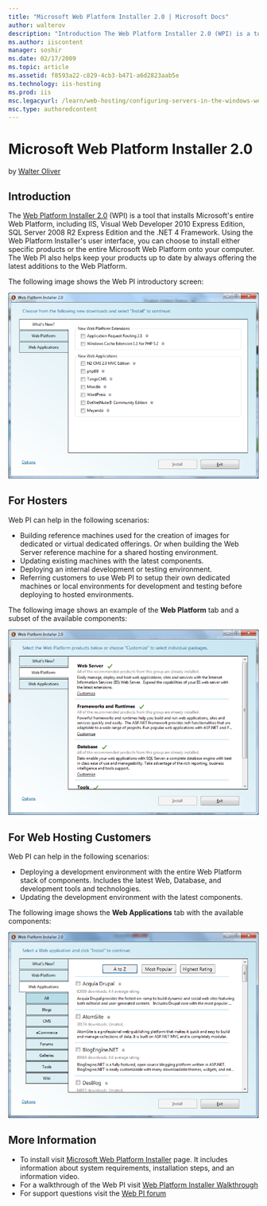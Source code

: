 ```yaml
---
title: "Microsoft Web Platform Installer 2.0 | Microsoft Docs"
author: walterov
description: "Introduction The Web Platform Installer 2.0 (WPI) is a tool that installs Microsoft's entire Web Platform, including IIS, Visual Web Developer 2010 Express E..."
ms.author: iiscontent
manager: soshir
ms.date: 02/17/2009
ms.topic: article
ms.assetid: f8593a22-c829-4cb3-b471-a6d2823aab5e
ms.technology: iis-hosting
ms.prod: iis
msc.legacyurl: /learn/web-hosting/configuring-servers-in-the-windows-web-platform/microsoft-web-platform-installer-20
msc.type: authoredcontent
---
```

Microsoft Web Platform Installer 2.0
====================
by [Walter Oliver](https://github.com/walterov)

## Introduction

The [Web Platform Installer 2.0](https://www.microsoft.com/web/downloads/platform.aspx) (WPI) is a tool that installs Microsoft's entire Web Platform, including IIS, Visual Web Developer 2010 Express Edition, SQL Server 2008 R2 Express Edition and the .NET 4 Framework. Using the Web Platform Installer's user interface, you can choose to install either specific products or the entire Microsoft Web Platform onto your computer. The Web PI also helps keep your products up to date by always offering the latest additions to the Web Platform.

The following image shows the Web PI introductory screen:

![](microsoft-web-platform-installer-20/_static/image3.png)


## For Hosters

Web PI can help in the following scenarios:

- Building reference machines used for the creation of images for dedicated or virtual dedicated offerings. Or when building the Web Server reference machine for a shared hosting environment.
- Updating existing machines with the latest components.
- Deploying an internal development or testing environment.
- Referring customers to use Web PI to setup their own dedicated machines or local environments for development and testing before deploying to hosted environments.

The following image shows an example of the **Web Platform** tab and a subset of the available components:

[![](microsoft-web-platform-installer-20/_static/image5.png)](microsoft-web-platform-installer-20/_static/image4.png)


## For Web Hosting Customers

Web PI can help in the following scenarios:

- Deploying a development environment with the entire Web Platform stack of components. Includes the latest Web, Database, and development tools and technologies.
- Updating the development environment with the latest components.

The following image shows the **Web Applications** tab with the available components:

![](microsoft-web-platform-installer-20/_static/image6.png)

## More Information

- To install visit [Microsoft Web Platform Installer](https://www.microsoft.com/web/downloads/platform.aspx) page. It includes information about system requirements, installation steps, and an information video.
- For a walkthrough of the Web PI visit [Web Platform Installer Walkthrough](../../install/web-platform-installer/web-platform-installer-20-walkthrough.md)
- For support questions visit the [Web PI forum](https://forums.iis.net/1155.aspx)